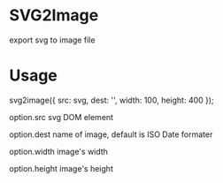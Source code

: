 SVG2Image
=========

export svg to image file

Usage
=========
svg2image({
	src: svg,
	dest: '',
	width: 100,
	height: 400
});

option.src
svg DOM element

option.dest
name of image, default is ISO Date formater

option.width
image's width

option.height
image's height